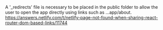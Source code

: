 A '_redirects' file is necessary to be placed in the public folder to allow the user to open the app directly using links such as ...app/about.
https://answers.netlify.com/t/netlify-page-not-found-when-sharing-react-router-dom-based-links/11744